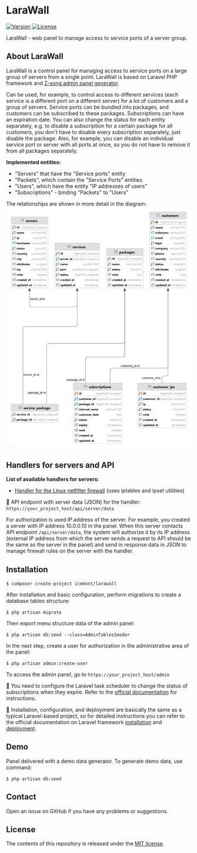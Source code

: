 # LaraWall

[![Version](https://poser.pugx.org/icemont/larawall/version)](//packagist.org/packages/icemont/larawall)
[![License](https://poser.pugx.org/icemont/larawall/license)](//packagist.org/packages/icemont/larawall)

LaraWall - web panel to manage access to service ports of a server group.

## About LaraWall
LaraWall is a control panel for managing access to service ports on a large group of servers from a single point. LaraWall is based on Laravel PHP framework and [Z-song admin panel generator](https://github.com/z-song/laravel-admin).

Can be used, for example, to control access to different services (each service is a different port on a different server) for a lot of customers and a group of servers. Service ports can be bundled into packages, and customers can be subscribed to these packages. Subscriptions can have an expiration date.
You can also change the status for each entity separately, e.g. to disable a subscription for a certain package for all customers, you don't have to disable every subscription separately, just disable the package. Also, for example, you can disable an individual service port or server with all ports at once, so you do not have to remove it from all packages separately.

**Implemented entities:**
- "Servers" that have the "Service ports" entity
- "Packets", which contain the "Service Ports" entities
- "Users", which have the entity "IP addresses of users"
- "Subscriptions" - binding "Packets" to "Users"

The relationships are shown in more detail in the diagram:
![](https://raw.githubusercontent.com/Icemont/larawall-docs/main/assets/images/db-diagram.png "Diagram")

## Handlers for servers and API
**List of available handlers for servers:**
- [Handler for the Linux netfilter firewall](https://github.com/Icemont/LaraWall-Iptables-Handler) (uses iptables and ipset utilities)

📌 API endpoint with server data (JSON) for the handler: 
`https://your_project_host/api/server/data`

For authorization is used IP address of the server. For example, you created a server with IP address 10.0.0.10 in the panel. When this server contacts API endpoint `/api/server/data`, the system will authorize it by its IP address (external IP address from which the server sends a request to API should be the same as the server in the panel) and send in response data in JSON to manage firewall rules on the server with the handler.

## Installation

	$ composer create-project icemont/larawall

After installation and basic configuration, perform migrations to create a database tables structure:

	$ php artisan migrate


Then export menu structure data of the admin panel:

    $ php artisan db:seed --class=AdminTablesSeeder

In the next step, create a user for authorization in the administrative area of the panel:

    $ php artisan admin:create-user

To access the admin panel, go to `https://your_project_host/admin`

📌 You need to configure the Laravel task scheduler to change the status of subscriptions when they expire. Refer to the [official documentation](https://laravel.com/docs/8.x/scheduling#running-the-scheduler) for instructions.

📌 Installation, configuration, and deployment are basically the same as a typical Laravel-based project, so for detailed instructions you can refer to the official documentation on Laravel framework [installation](https://laravel.com/docs/8.x/installation) and [deployment](https://laravel.com/docs/8.x/deployment).

## Demo
Panel delivered with a demo data generator. To generate demo data, use command:

    $ php artisan db:seed

## Contact

Open an issue on GitHub if you have any problems or suggestions.

## License

The contents of this repository is released under the [MIT license](https://opensource.org/licenses/MIT).

